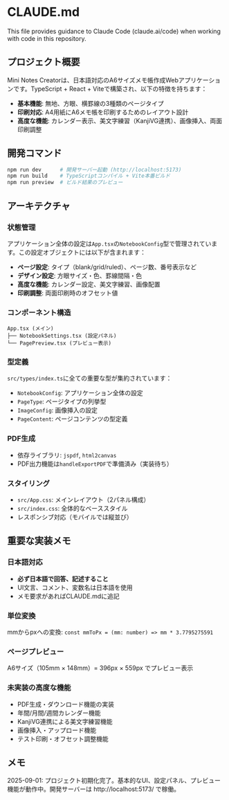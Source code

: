# CLAUDE.md

This file provides guidance to Claude Code (claude.ai/code) when working with code in this repository.

## プロジェクト概要

Mini Notes Creatorは、日本語対応のA6サイズメモ帳作成Webアプリケーションです。TypeScript + React + Viteで構築され、以下の特徴を持ちます：

- **基本機能**: 無地、方眼、横罫線の3種類のページタイプ
- **印刷対応**: A4用紙にA6メモ帳を印刷するためのレイアウト設計
- **高度な機能**: カレンダー表示、美文字練習（KanjiVG連携）、画像挿入、両面印刷調整

## 開発コマンド

```bash
npm run dev      # 開発サーバー起動 (http://localhost:5173)
npm run build    # TypeScriptコンパイル + Vite本番ビルド
npm run preview  # ビルド結果のプレビュー
```

## アーキテクチャ

### 状態管理
アプリケーション全体の設定は`App.tsx`の`NotebookConfig`型で管理されています。この設定オブジェクトには以下が含まれます：

- **ページ設定**: タイプ（blank/grid/ruled）、ページ数、番号表示など
- **デザイン設定**: 方眼サイズ・色、罫線間隔・色
- **高度な機能**: カレンダー設定、美文字練習、画像配置
- **印刷調整**: 両面印刷時のオフセット値

### コンポーネント構造
```
App.tsx (メイン)
├── NotebookSettings.tsx (設定パネル)
└── PagePreview.tsx (プレビュー表示)
```

### 型定義
`src/types/index.ts`に全ての重要な型が集約されています：
- `NotebookConfig`: アプリケーション全体の設定
- `PageType`: ページタイプの列挙型
- `ImageConfig`: 画像挿入の設定
- `PageContent`: ページコンテンツの型定義

### PDF生成
- 依存ライブラリ: `jspdf`, `html2canvas`
- PDF出力機能は`handleExportPDF`で準備済み（実装待ち）

### スタイリング
- `src/App.css`: メインレイアウト（2パネル構成）
- `src/index.css`: 全体的なベーススタイル
- レスポンシブ対応（モバイルでは縦並び）

## 重要な実装メモ

### 日本語対応
- **必ず日本語で回答、記述すること**
- UI文言、コメント、変数名は日本語を使用
- メモ要求があればCLAUDE.mdに追記

### 単位変換
mmからpxへの変換: `const mmToPx = (mm: number) => mm * 3.7795275591`

### ページプレビュー
A6サイズ（105mm × 148mm）= 396px × 559px でプレビュー表示

### 未実装の高度な機能
- PDF生成・ダウンロード機能の実装
- 年間/月間/週間カレンダー機能
- KanjiVG連携による美文字練習機能
- 画像挿入・アップロード機能
- テスト印刷・オフセット調整機能

## メモ

2025-09-01: プロジェクト初期化完了。基本的なUI、設定パネル、プレビュー機能が動作中。開発サーバーは http://localhost:5173/ で稼働。